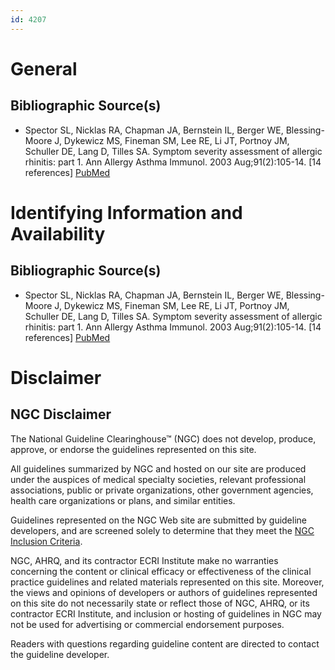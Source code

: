 ```yaml
---
id: 4207
---
```


# General

## Bibliographic Source(s)

- Spector SL, Nicklas RA, Chapman JA, Bernstein IL, Berger WE, Blessing-Moore J, Dykewicz MS, Fineman SM, Lee RE, Li JT, Portnoy JM, Schuller DE, Lang D, Tilles SA. Symptom severity assessment of allergic rhinitis: part 1. Ann Allergy Asthma Immunol. 2003 Aug;91(2):105-14. [14 references] [ PubMed ](http://www.ncbi.nlm.nih.gov/entrez/query.fcgi?cmd=Retrieve&db=pubmed&dopt=Abstract&list_uids=12952100)

# Identifying Information and Availability

## Bibliographic Source(s)

- Spector SL, Nicklas RA, Chapman JA, Bernstein IL, Berger WE, Blessing-Moore J, Dykewicz MS, Fineman SM, Lee RE, Li JT, Portnoy JM, Schuller DE, Lang D, Tilles SA. Symptom severity assessment of allergic rhinitis: part 1. Ann Allergy Asthma Immunol. 2003 Aug;91(2):105-14. [14 references] [ PubMed ](http://www.ncbi.nlm.nih.gov/entrez/query.fcgi?cmd=Retrieve&db=pubmed&dopt=Abstract&list_uids=12952100)

# Disclaimer

## NGC Disclaimer

The National Guideline Clearinghouse™ (NGC) does not develop, produce, approve, or endorse the guidelines represented on this site.

All guidelines summarized by NGC and hosted on our site are produced under the auspices of medical specialty societies, relevant professional associations, public or private organizations, other government agencies, health care organizations or plans, and similar entities.

Guidelines represented on the NGC Web site are submitted by guideline developers, and are screened solely to determine that they meet the [NGC Inclusion Criteria](/help-and-about/summaries/inclusion-criteria).

NGC, AHRQ, and its contractor ECRI Institute make no warranties concerning the content or clinical efficacy or effectiveness of the clinical practice guidelines and related materials represented on this site. Moreover, the views and opinions of developers or authors of guidelines represented on this site do not necessarily state or reflect those of NGC, AHRQ, or its contractor ECRI Institute, and inclusion or hosting of guidelines in NGC may not be used for advertising or commercial endorsement purposes.

Readers with questions regarding guideline content are directed to contact the guideline developer.

